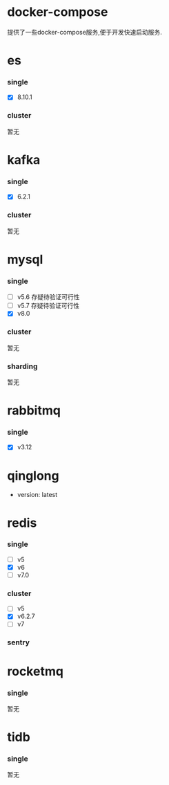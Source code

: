 # docker-compose

提供了一些docker-compose服务,便于开发快速启动服务.

# es

### single

- [x] 8.10.1

### cluster

暂无

# kafka

### single

- [x] 6.2.1

### cluster

暂无

# mysql

### single

- [ ] v5.6 存疑待验证可行性
- [ ] v5.7 存疑待验证可行性
- [x] v8.0

### cluster

暂无

### sharding

暂无

# rabbitmq

### single

- [x] v3.12

# qinglong

- version: latest

# redis

### single

- [ ] v5
- [x] v6
- [ ] v7.0

### cluster

- [ ] v5
- [x] v6.2.7
- [ ] v7

### sentry

# rocketmq

### single

暂无

# tidb

### single

暂无